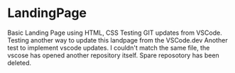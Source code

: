 # LandingPage
Basic Landing Page using HTML, CSS
Testing GIT updates from VSCode.
Testing another way to update this landpage from the VSCode.dev
Another test to implement vscode updates.
I couldn't match the same file, the vscose has opened another repository itself.
Spare reposotory has been deleted.
